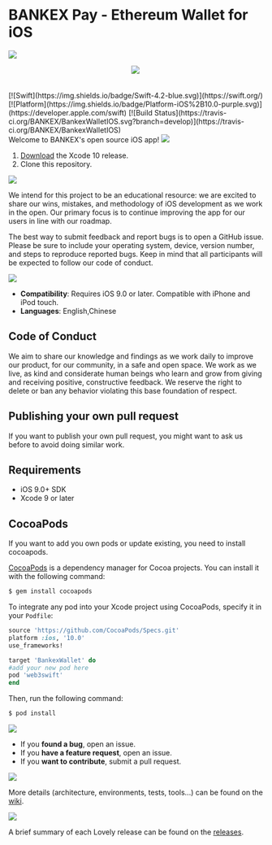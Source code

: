 # BANKEX Pay - Ethereum Wallet for iOS


<img src="/Badge/Pay-General.png">


<p align="center">
 <a href="https://itunes.apple.com/ru/app/bankex-pay/id1411403963?l=en&mt=8"><img src="/Badge/appStore.svg"/></a>
 </p>
 
 <br>
[![Swift](https://img.shields.io/badge/Swift-4.2-blue.svg)](https://swift.org/)
[![Platform](https://img.shields.io/badge/Platform-iOS%2B10.0-purple.svg)](https://developer.apple.com/swift)
[![Build Status](https://travis-ci.org/BANKEX/BankexWalletIOS.svg?branch=develop)](https://travis-ci.org/BANKEX/BankexWalletIOS)

<br>
Welcome to BANKEX's open source iOS app!



<img src="/Badge/Getting Started.png">

1. [Download](https://developer.apple.com/xcode/download/) the Xcode 10 release.
1. Clone this repository.


<img src="/Badge/Contributing.png">


We intend for this project to be an educational resource: we are excited to
share our wins, mistakes, and methodology of iOS development as we work
in the open. Our primary focus is to continue improving the app for our users in
line with our roadmap.

The best way to submit feedback and report bugs is to open a GitHub issue.
Please be sure to include your operating system, device, version number, and
steps to reproduce reported bugs. Keep in mind that all participants will be
expected to follow our code of conduct.

<img src="/Badge/Information.png">


- **Compatibility**: Requires iOS 9.0 or later. Compatible with iPhone and iPod touch.
- **Languages**: English,Chinese

## Code of Conduct

We aim to share our knowledge and findings as we work daily to improve our
product, for our community, in a safe and open space. We work as we live, as
kind and considerate human beings who learn and grow from giving and receiving
positive, constructive feedback. We reserve the right to delete or ban any
behavior violating this base foundation of respect.

## Publishing your own pull request
If you want to publish your own pull request, you might want to ask us before to avoid doing similar work.

## Requirements
- iOS 9.0+ SDK
- Xcode 9 or later

## CocoaPods
If you want to add you own pods or update existing, you need to install cocoapods.

[CocoaPods](http://cocoapods.org) is a dependency manager for Cocoa projects. You can install it with the following command:

```bash
$ gem install cocoapods
```


To integrate any pod into your Xcode project using CocoaPods, specify it in your `Podfile`:

```ruby
source 'https://github.com/CocoaPods/Specs.git'
platform :ios, '10.0'
use_frameworks!

target 'BankexWallet' do
#add your new pod here
pod 'web3swift'
end
```

Then, run the following command:

```bash
$ pod install
```
<img src="/Badge/Communication.png">


- If you **found a bug**, open an issue.
- If you **have a feature request**, open an issue.
- If you **want to contribute**, submit a pull request.


<img src="/Badge/Details.png">


More details (architecture, environments, tests, tools...) can be found on the [wiki](https://github.com/BANKEX/BankexWalletIOS/wiki).

<img src="/Badge/Change-Log.png">

A brief summary of each Lovely release can be found on the [releases](https://github.com/BANKEX/BankexWalletIOS/releases).
